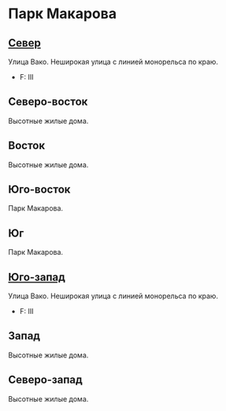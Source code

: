 # Парк Макарова

## [Север](./460125.md)

Улица Вако.
Неширокая улица с линией монорельса по краю.

* F:    III

## Северо-восток

Высотные жилые дома.

## Восток

Высотные жилые дома.

## Юго-восток

Парк Макарова.

## Юг

Парк Макарова.

## [Юго-запад](./430140.md)

Улица Вако.
Неширокая улица с линией монорельса по краю.

* F:    III

## Запад

Высотные жилые дома.

## Северо-запад

Высотные жилые дома.
